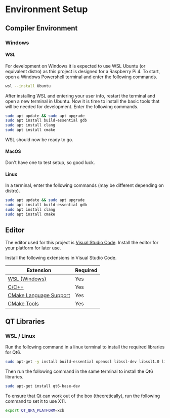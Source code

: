 # Environment Setup

## Compiler Environment

### Windows

#### WSL

For development on Windows it is expected to use WSL Ubuntu (or equivalent distro) as this project is designed for a Raspberry Pi 4. To start, open a Windows Powershell terminal and enter the following commands.

```bash
wsl --install Ubuntu
```

After installing WSL and entering your user info, restart the terminal and open a new terminal in Ubuntu. Now it is time to install the basic tools that will be needed for development. Enter the following commands.

```bash
sudo apt update && sudo apt upgrade
sudo apt install build-essential gdb
sudo apt install clang
sudo apt install cmake
```

WSL should now be ready to go.

#### MacOS

Don't have one to test setup, so good luck.

#### Linux

In a terminal, enter the following commands (may be different depending on distro).

```bash
sudo apt update && sudo apt upgrade
sudo apt install build-essential gdb
sudo apt install clang
sudo apt install cmake
```

## Editor

The editor used for this project is [Visual Studio Code](https://code.visualstudio.com/). Install the editor for your platform for later use.

Install the following extensions in Visual Studio Code.

| Extension                                                                                                          | Required |
| ------------------------------------------------------------------------------------------------------------------ | -------- |
| [WSL (Windows)](https://marketplace.visualstudio.com/items?itemName=ms-vscode-remote.remote-wsl)                   | Yes      |
| [C/C++](https://marketplace.visualstudio.com/items?itemName=ms-vscode.cpptools)                                    | Yes      |
| [CMake Language Support](https://marketplace.visualstudio.com/items?itemName=josetr.cmake-language-support-vscode) | Yes      |
| [CMake Tools](https://marketplace.visualstudio.com/items?itemName=ms-vscode.cmake-tools)                           | Yes      |

## QT Libraries

### WSL / Linux

Run the following command in a linux terminal to install the required libraries for Qt6.

```bash
sudo apt-get -y install build-essential openssl libssl-dev libssl1.0 libgl1-mesa-dev libqt5x11extras5 '^libxcb.*-dev' libx11-xcb-dev libglu1-mesa-dev libxrender-dev libxi-dev libxkbcommon-dev libxkbcommon-x11-dev
```

Then run the following command in the same terminal to install the Qt6 libraries.

```bash
sudo apt-get install qt6-base-dev
```

To ensure that Qt can work out of the box (theoretically), run the following command to set it to use X11.

```bash
export QT_QPA_PLATFORM=xcb
```
